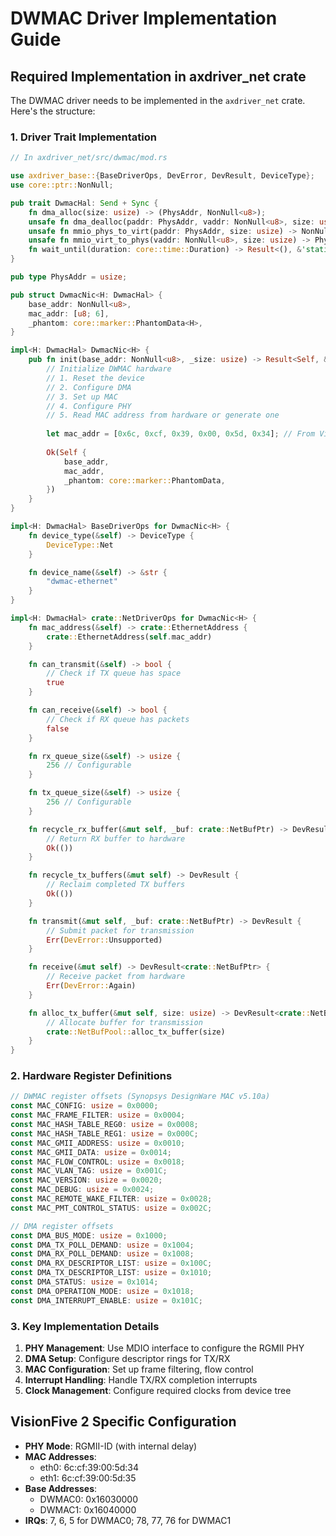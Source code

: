 # DWMAC Driver Implementation Guide

## Required Implementation in axdriver_net crate

The DWMAC driver needs to be implemented in the `axdriver_net` crate. Here's the structure:

### 1. Driver Trait Implementation

```rust
// In axdriver_net/src/dwmac/mod.rs

use axdriver_base::{BaseDriverOps, DevError, DevResult, DeviceType};
use core::ptr::NonNull;

pub trait DwmacHal: Send + Sync {
    fn dma_alloc(size: usize) -> (PhysAddr, NonNull<u8>);
    unsafe fn dma_dealloc(paddr: PhysAddr, vaddr: NonNull<u8>, size: usize) -> i32;
    unsafe fn mmio_phys_to_virt(paddr: PhysAddr, size: usize) -> NonNull<u8>;
    unsafe fn mmio_virt_to_phys(vaddr: NonNull<u8>, size: usize) -> PhysAddr;
    fn wait_until(duration: core::time::Duration) -> Result<(), &'static str>;
}

pub type PhysAddr = usize;

pub struct DwmacNic<H: DwmacHal> {
    base_addr: NonNull<u8>,
    mac_addr: [u8; 6],
    _phantom: core::marker::PhantomData<H>,
}

impl<H: DwmacHal> DwmacNic<H> {
    pub fn init(base_addr: NonNull<u8>, _size: usize) -> Result<Self, &'static str> {
        // Initialize DWMAC hardware
        // 1. Reset the device
        // 2. Configure DMA
        // 3. Set up MAC
        // 4. Configure PHY
        // 5. Read MAC address from hardware or generate one
        
        let mac_addr = [0x6c, 0xcf, 0x39, 0x00, 0x5d, 0x34]; // From VisionFive 2 EEPROM
        
        Ok(Self {
            base_addr,
            mac_addr,
            _phantom: core::marker::PhantomData,
        })
    }
}

impl<H: DwmacHal> BaseDriverOps for DwmacNic<H> {
    fn device_type(&self) -> DeviceType {
        DeviceType::Net
    }

    fn device_name(&self) -> &str {
        "dwmac-ethernet"
    }
}

impl<H: DwmacHal> crate::NetDriverOps for DwmacNic<H> {
    fn mac_address(&self) -> crate::EthernetAddress {
        crate::EthernetAddress(self.mac_addr)
    }

    fn can_transmit(&self) -> bool {
        // Check if TX queue has space
        true
    }

    fn can_receive(&self) -> bool {
        // Check if RX queue has packets
        false
    }

    fn rx_queue_size(&self) -> usize {
        256 // Configurable
    }

    fn tx_queue_size(&self) -> usize {
        256 // Configurable
    }

    fn recycle_rx_buffer(&mut self, _buf: crate::NetBufPtr) -> DevResult {
        // Return RX buffer to hardware
        Ok(())
    }

    fn recycle_tx_buffers(&mut self) -> DevResult {
        // Reclaim completed TX buffers
        Ok(())
    }

    fn transmit(&mut self, _buf: crate::NetBufPtr) -> DevResult {
        // Submit packet for transmission
        Err(DevError::Unsupported)
    }

    fn receive(&mut self) -> DevResult<crate::NetBufPtr> {
        // Receive packet from hardware
        Err(DevError::Again)
    }

    fn alloc_tx_buffer(&mut self, size: usize) -> DevResult<crate::NetBufPtr> {
        // Allocate buffer for transmission
        crate::NetBufPool::alloc_tx_buffer(size)
    }
}
```

### 2. Hardware Register Definitions

```rust
// DWMAC register offsets (Synopsys DesignWare MAC v5.10a)
const MAC_CONFIG: usize = 0x0000;
const MAC_FRAME_FILTER: usize = 0x0004;
const MAC_HASH_TABLE_REG0: usize = 0x0008;
const MAC_HASH_TABLE_REG1: usize = 0x000C;
const MAC_GMII_ADDRESS: usize = 0x0010;
const MAC_GMII_DATA: usize = 0x0014;
const MAC_FLOW_CONTROL: usize = 0x0018;
const MAC_VLAN_TAG: usize = 0x001C;
const MAC_VERSION: usize = 0x0020;
const MAC_DEBUG: usize = 0x0024;
const MAC_REMOTE_WAKE_FILTER: usize = 0x0028;
const MAC_PMT_CONTROL_STATUS: usize = 0x002C;

// DMA register offsets
const DMA_BUS_MODE: usize = 0x1000;
const DMA_TX_POLL_DEMAND: usize = 0x1004;
const DMA_RX_POLL_DEMAND: usize = 0x1008;
const DMA_RX_DESCRIPTOR_LIST: usize = 0x100C;
const DMA_TX_DESCRIPTOR_LIST: usize = 0x1010;
const DMA_STATUS: usize = 0x1014;
const DMA_OPERATION_MODE: usize = 0x1018;
const DMA_INTERRUPT_ENABLE: usize = 0x101C;
```

### 3. Key Implementation Details

1. **PHY Management**: Use MDIO interface to configure the RGMII PHY
2. **DMA Setup**: Configure descriptor rings for TX/RX
3. **MAC Configuration**: Set up frame filtering, flow control
4. **Interrupt Handling**: Handle TX/RX completion interrupts
5. **Clock Management**: Configure required clocks from device tree

## VisionFive 2 Specific Configuration

- **PHY Mode**: RGMII-ID (with internal delay)
- **MAC Addresses**: 
  - eth0: 6c:cf:39:00:5d:34
  - eth1: 6c:cf:39:00:5d:35
- **Base Addresses**:
  - DWMAC0: 0x16030000
  - DWMAC1: 0x16040000
- **IRQs**: 7, 6, 5 for DWMAC0; 78, 77, 76 for DWMAC1 